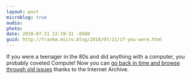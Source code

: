 ```yaml
---
layout: post
microblog: true
audio: 
photo: 
date: 2018-07-21 12:19:31 -0500
guid: http://frankm.micro.blog/2018/07/21/if-you-were.html
---
```

If you were a teenager in the 80s and did anything with a computer, you probably coveted Compute! Now you can [go back in time and browse through old issues](https://archive.org/details/compute-magazine) thanks to the Internet Archive.
